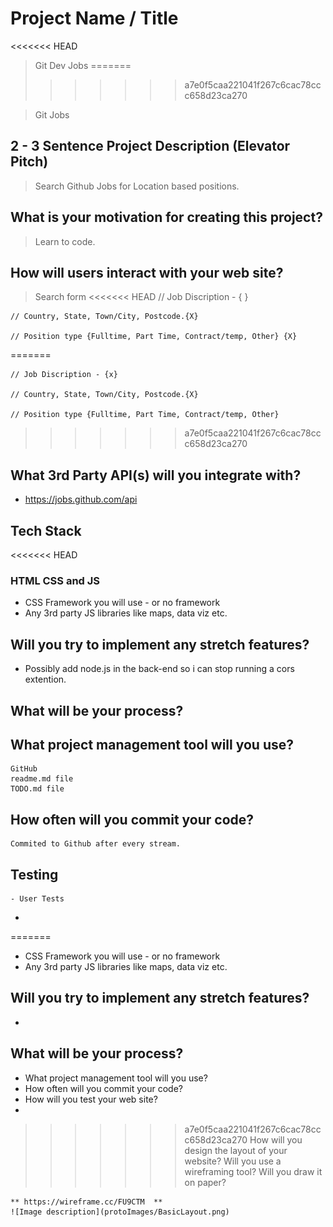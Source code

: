 # Project Name / Title
<<<<<<< HEAD
 > Git Dev Jobs
=======
>>>>>>> a7e0f5caa221041f267c6cac78ccc658d23ca270

> Git Jobs

## 2 - 3 Sentence Project Description (Elevator Pitch)

> Search Github Jobs for Location based positions.

## What is your motivation for creating this project?

> Learn to code.

## How will users interact with your web site?

> Search form
<<<<<<< HEAD
    // Job Discription - { }

    // Country, State, Town/City, Postcode.{X}

    // Position type {Fulltime, Part Time, Contract/temp, Other} {X}
       
=======

    // Job Discription - {x}

    // Country, State, Town/City, Postcode.{X}

    // Position type {Fulltime, Part Time, Contract/temp, Other}
>>>>>>> a7e0f5caa221041f267c6cac78ccc658d23ca270

## What 3rd Party API(s) will you integrate with?

- https://jobs.github.com/api

## Tech Stack
<<<<<<< HEAD
 ### HTML CSS and JS
* CSS Framework you will use - or no framework
* Any 3rd party JS libraries like maps, data viz etc.

## Will you try to implement any stretch features?

* Possibly add node.js in the back-end so i can stop running a cors extention.

## What will be your process?

## What project management tool will you use?
    GitHub 
    readme.md file
    TODO.md file
## How often will you commit your code?
    Commited to Github after every stream.
## Testing
    - User Tests
* 
=======

- CSS Framework you will use - or no framework
- Any 3rd party JS libraries like maps, data viz etc.

## Will you try to implement any stretch features?

-

## What will be your process?

- What project management tool will you use?
- How often will you commit your code?
- How will you test your web site?
-

>>>>>>> a7e0f5caa221041f267c6cac78ccc658d23ca270
How will you design the layout of your website? Will you use a wireframing tool? Will you draw it on paper?

    ** https://wireframe.cc/FU9CTM  **
    ![Image description](protoImages/BasicLayout.png)
